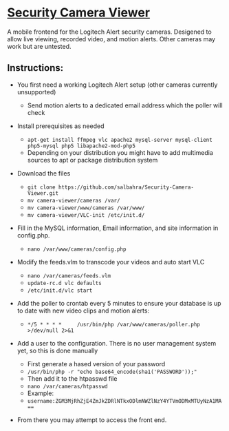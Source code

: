 [Security Camera Viewer](http://salbahra.github.io/Security-Camera-Viewer/)
=====================

A mobile frontend for the Logitech Alert security cameras. Desigened to allow live viewing, recorded video, and motion alerts. Other cameras may work but are untested.

Instructions:
-------------

+ You first need a working Logitech Alert setup (other cameras currently unsupported)
  + Send motion alerts to a dedicated email address which the poller will check

+ Install prerequisites as needed
  + ```apt-get install ffmpeg vlc apache2 mysql-server mysql-client php5-mysql php5 libapache2-mod-php5``` 
  + Depending on your distribution you might have to add multimedia sources to apt or package distribution system

+ Download the files
  + ```git clone https://github.com/salbahra/Security-Camera-Viewer.git```
  + ```mv camera-viewer/cameras /var/```
  + ```mv camera-viewer/www/cameras /var/www/```
  + ```mv camera-viewer/VLC-init /etc/init.d/```

+ Fill in the MySQL information, Email information, and site information in config.php.
  + ```nano /var/www/cameras/config.php```

+ Modify the feeds.vlm to transcode your videos and auto start VLC
  + ```nano /var/cameras/feeds.vlm```
  + ```update-rc.d vlc defaults```
  + ```/etc/init.d/vlc start```

+ Add the poller to crontab every 5 minutes to ensure your database is up to date with new video clips and motion alerts:
  + ```*/5 * * * *     /usr/bin/php /var/www/cameras/poller.php >/dev/null 2>&1```

+ Add a user to the configuration. There is no user management system yet, so this is done manually
  + First generate a hased version of your password
  + ```/usr/bin/php -r "echo base64_encode(sha1('PASSWORD'));"```
  + Then add it to the htpasswd file
  + ```nano /var/cameras/htpasswd```
  + Example:
  + ```username:ZGM3MjRhZjE4ZmJkZDRlNTkxODlmNWZlNzY4YTVmODMxMTUyNzA1MA==```

+ From there you may attempt to access the front end.
